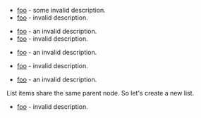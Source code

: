 - [foo](https://foo.com) - some invalid description.
- [foo](https://foo.com) - invalid description.

<!--lint disable awesome-list-item-->
- [foo](https://foo.com) - an invalid description.
- [foo](https://foo.com) - invalid description.

<!--lint disable awesome-list-item-->
- [foo](https://foo.com) - an invalid description.
<!--lint enable awesome-list-item-->
- [foo](https://foo.com) - invalid description.

<!--lint ignore awesome-list-item-->
- [foo](https://foo.com) - an invalid description.

List items share the same parent node. So let's create a new list.

- [foo](https://foo.com) - invalid description.
